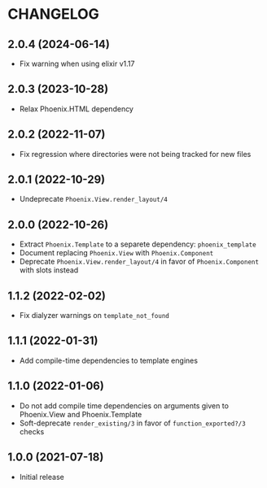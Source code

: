 # CHANGELOG

## 2.0.4 (2024-06-14)

  * Fix warning when using elixir v1.17

## 2.0.3 (2023-10-28)

  * Relax Phoenix.HTML dependency

## 2.0.2 (2022-11-07)

  * Fix regression where directories were not being tracked for new files

## 2.0.1 (2022-10-29)

  * Undeprecate `Phoenix.View.render_layout/4`

## 2.0.0 (2022-10-26)

  * Extract `Phoenix.Template` to a separete dependency: `phoenix_template`
  * Document replacing `Phoenix.View` with `Phoenix.Component`
  * Deprecate `Phoenix.View.render_layout/4` in favor of `Phoenix.Component` with slots instead

## 1.1.2 (2022-02-02)

  * Fix dialyzer warnings on `template_not_found`

## 1.1.1 (2022-01-31)

  * Add compile-time dependencies to template engines

## 1.1.0 (2022-01-06)

  * Do not add compile time dependencies on arguments given to Phoenix.View and Phoenix.Template
  * Soft-deprecate `render_existing/3` in favor of `function_exported?/3` checks

## 1.0.0 (2021-07-18)

  * Initial release
